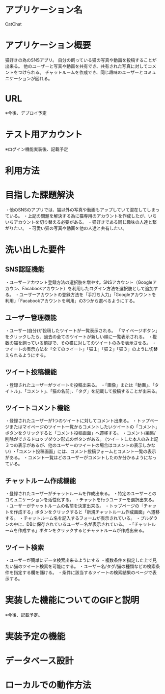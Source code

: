 # アプリケーション名
CatChat

# アプリケーション概要
猫好きの為のSNSアプリ。
自分の飼っている猫の写真や動画を投稿することが出来る。
他のユーザーと写真や動画を共有でき、共有された写真に対してコメントをつけられる。
チャットルームを作成でき、同じ趣味のユーザーとコミュニケーションが図れる。

# URL
※今後、デプロイ予定


# テスト用アカウント
※ログイン機能実装後、記載予定


# 利用方法


# 目指した課題解決
・他のSNSのアプリでは、猫以外の写真や動画もアップしていて混在してしまっている。
・上記の問題を解決する為に猫専用のアカウントを作成したが、いちいちアカウントを切り替える必要がある。
・猫好きである同じ趣味の人達と繋がりたい。
・可愛い猫の写真や動画を他の人達と共有したい。

# 洗い出した要件
## SNS認証機能
・ユーザーアカウント登録方法の選択肢を増やす。SNSアカウント（Googleアカウン、Facabookアカウント）を利用したログイン方法を選択肢として追加する。
・ユーザーアカウントの登録方法を「手打ち入力」「Googleアカウントを利用」「Facabookアカウントを利用」の3つから選べるようにする。

## ユーザー管理機能
・ユーザー(自分)が投稿したツイートが一覧表示される。
「マイページボタン」をクリックしたら、過去の全てのツイートが新しい順に一覧表示される。
・複数の猫を飼っている前提で、その猫に対してのツイートのみを表示させる。
・ツイートの表示方法を「全てのツイート」「猫１」「猫２」「猫３」のように切替えられるようにする。

## ツイート投稿機能
・登録されたユーザーがツイートを投稿出来る。
・「画像」または「動画」、「タイトル」、「コメント」、「猫の名前」、「タグ」を記載して投稿することが出来る。

## ツイートコメント機能
・登録されたユーザーが1つのツイートに対してコメント出来る。
・トップページまたはマイページのツイート一覧からコメントしたいツイートの「コメント」ボタンをクリックすると「コメント投稿画面」へ遷移する。
・コメント/編集/削除ができるドロップダウン形式のボタンがある。
(ツイートした本人のみ上記３つの表示があるが、他のユーザーのツイートの場合はコメントの表示しかない)
・「コメント投稿画面」には、コメント投稿フォームとコメント一覧の表示がある。
・コメント一覧はどのユーザーがコメントしたのか分かるようになっている。

## チャットルーム作成機能
・登録されたユーザーがチャットルームを作成出来る。
・特定のユーザーとのコミュニケーションを活性化する。
・チャットを行うユーザーを選択出来る。
・ユーザーがチャットルームの名前を決定出来る。
・トップページの「チャットを作成する」ボタンをクリックすると「新規チャットルーム作成画面」へ遷移する。
・チャットルーム名を記入するフォームが表示されている。
・プルダウンの中に、DBに保存されているユーザー名が表示されている。
・「チャットルームを作成する」ボタンをクリックするとチャットルームが作成出来る。

## ツイート検索
・ユーザーが簡単にデータ検索出来るようにする
・複数条件を指定した上で見たい猫のツイート検索を可能にする。
・ユーザー名/タグ/猫の種類などの検索条件を指定する欄を儲ける。
・条件に該当するツイートの検索結果のページで表示する。


# 実装した機能についてのGIFと説明
※今後、記載予定。

# 実装予定の機能


# データベース設計


# ローカルでの動作方法
